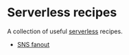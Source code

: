 # Serverless recipes

A collection of useful [serverless](https://www.serverless.com) recipes.

* [SNS fanout](sns-fanout/README.md)